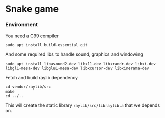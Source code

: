 # Snake game

### Environment

You need a C99 compiler

```
sudo apt install build-essential git
```

And some required libs to handle sound, graphics and windowing

```
sudo apt install libasound2-dev libx11-dev libxrandr-dev libxi-dev libgl1-mesa-dev libglu1-mesa-dev libxcursor-dev libxinerama-dev
```

Fetch and build raylib dependency

```
cd vendor/raylib/src
make
cd ../..
```

This will create the static library `raylib/src/libraylib.a` that we depends on.
